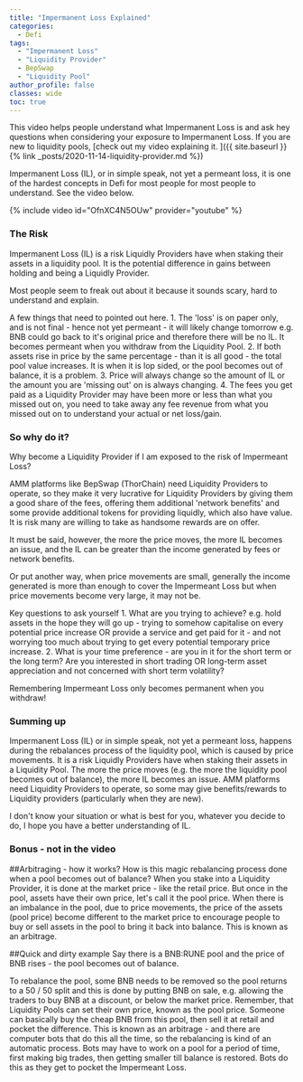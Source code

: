 ```yaml
---
title: "Impermanent Loss Explained"
categories:
  - Defi
tags:
  - "Impermanent Loss"
  - "Liquidity Provider"
  - BepSwap
  - "Liquidity Pool"
author_profile: false
classes: wide
toc: true
---
```

This video helps people understand what Impermanent Loss is and ask hey questions when considering your exposure to Impermanent Loss. If you are new to liquidity pools, [check out my video explaining it. ]({{ site.baseurl }}{% link _posts/2020-11-14-liquidity-provider.md %})

Impermanent Loss (IL), or in simple speak, not yet a permeant loss, it is one of the hardest concepts in Defi for most people for most people to understand. See the video below.

{% include video id="OfnXC4N5OUw" provider="youtube" %}

### The Risk
Impermanent Loss (IL) is a risk Liquidly Providers have when staking their assets in a liquidity pool. It is the potential difference in gains between holding and being a Liquidly Provider. 

Most people seem to freak out about it because it sounds scary, hard to understand and explain.

A few things that need to pointed out here.
	1. The 'loss' is on paper only, and is not final - hence not yet permeant - it will likely change tomorrow e.g. BNB could go back to it's original price and therefore there will be no IL. It becomes permeant when you withdraw from the Liquidity Pool.
	2. If both assets rise in price by the same percentage - than it is all good - the total pool value increases. It is when it is lop sided, or the pool becomes out of balance, it is a problem.
	3. Price will always change so the amount of IL or the amount you are 'missing out' on is always changing. 
	4. The fees you get paid as a Liquidity Provider may have been more or less than what you missed out on, you need to take away any fee revenue from what you missed out on to understand your actual or net loss/gain. 

### So why do it? 

Why become a Liquidity Provider if I am exposed to the risk of Impermeant Loss?

AMM platforms like BepSwap (ThorChain) need Liquidity Providers to operate, so they make it very lucrative for Liquidity Providers by giving them a good share of the fees, offering them additional 'network benefits' and some provide additional tokens for providing liquidly, which also have value. 
It is risk many are willing to take as handsome rewards are on offer. 

It must be said, however, the more the price moves, the more IL becomes an issue, and the IL can be greater than the income generated by fees or network benefits.

Or put another way, when price movements are small, generally the income generated is more than enough to cover the Impermeant Loss but when price movements become very large, it may not be. 

Key questions to ask yourself
	1. What are you trying to achieve? e.g. hold assets in the hope they will go up - trying to somehow capitalise on every potential price increase OR provide a service and get paid for it - and not worrying too much about trying to get every potential temporary price increase.
	2. What is your time preference - are you in it for the short term or the long term? Are you interested in short trading OR long-term asset appreciation and not concerned with short term volatility?

Remembering Impermeant Loss only becomes permanent when you withdraw! 


### Summing up 

Impermanent Loss (IL) or in simple speak, not yet a permeant loss, happens during the rebalances process of the liquidity pool, which is caused by price movements. 
It is a risk Liquidly Providers have when staking their assets in a Liquidity Pool. 
The more the price moves (e.g. the more the liquidity pool becomes out of balance), the more IL becomes an issue. 
AMM platforms need Liquidity Providers to operate, so some may give benefits/rewards to Liquidity providers (particularly when they are new).

I don't know your situation or what is best for you, whatever you decide to do, I hope you have a better understanding of IL.


### Bonus - not in the video

##Arbitraging - how it works?
How is this magic rebalancing process done when a pool becomes out of balance?
When you stake into a Liquidity Provider, it is done at the market price - like the retail price. But once in the pool, assets have their own price, let's call it the pool price.
When there is an imbalance in the pool, due to price movements, the price of the assets (pool price) become different to the market price to encourage people to buy or sell assets in the pool to bring it back into balance. This is known as an arbitrage.


##Quick and dirty example
Say there is a BNB:RUNE pool and the price of BNB rises - the pool becomes out of balance. 

To rebalance the pool, some BNB needs to be removed so the pool returns to a 50 / 50 split and this is done by putting BNB on sale, e.g. allowing the traders to buy BNB at a discount, or below the market price. Remember, that Liquidity Pools can set their own price, known as the pool price. Someone can basically buy the cheap BNB from this pool, then sell it at retail and pocket the difference. This is known as an arbitrage - and there are computer bots that do this all the time, so the rebalancing is kind of an automatic process. Bots may have to work on a pool for a period of time, first making big trades, then getting smaller till balance is restored. Bots do this as they get to pocket the Impermeant Loss.
